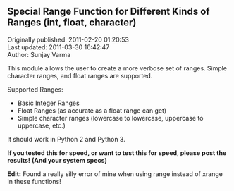 ## Special Range Function for Different Kinds of Ranges (int, float, character)  
Originally published: 2011-02-20 01:20:53  
Last updated: 2011-03-30 16:42:47  
Author: Sunjay Varma  
  
This module allows the user to create a more verbose set of ranges. Simple character ranges, and float ranges are supported.

Supported Ranges:
* Basic Integer Ranges
* Float Ranges (as accurate as a float range can get)
* Simple character ranges (lowercase to lowercase, uppercase to uppercase, etc.)

It should work in Python 2 and Python 3.

**If you tested this for speed, or want to test this for speed, please post the results! (And your system specs)**

**Edit:** Found a really silly error of mine when using range instead of xrange in these functions!